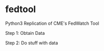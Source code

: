 # fedtool
Python3 Replication of CME's FedWatch Tool

Step 1:
Obtain Data

Step 2:
Do stuff with data

